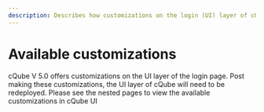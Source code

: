 ```yaml
---
description: Describes how customizations on the login (UI) layer of cQube Ed can be made
---
```


# Available customizations

cQube V 5.0 offers customizations on the UI layer of the login page. Post making these customizations, the UI layer of cQube will need to be redeployed. Please see the nested pages to view the available customizations in cQube UI
